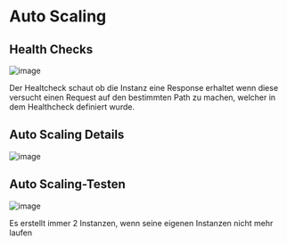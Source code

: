 # Auto Scaling


## Health Checks 
![image](https://github.com/user-attachments/assets/95459f72-fd6b-4973-90b4-b80e35aaf309)

<p> Der Healtcheck schaut ob die Instanz eine Response erhaltet wenn diese versucht einen Request auf den bestimmten Path zu machen, welcher in dem Healthcheck definiert wurde.</p>

## Auto Scaling Details 
![image](https://github.com/user-attachments/assets/1086a235-24c4-4f82-af84-240f96d4923f)

## Auto Scaling-Testen 
![image](https://github.com/user-attachments/assets/31d03574-ec3c-427c-b28f-7b42f8aafdd1)

<p> Es erstellt immer 2 Instanzen, wenn seine eigenen Instanzen nicht mehr laufen</p>


